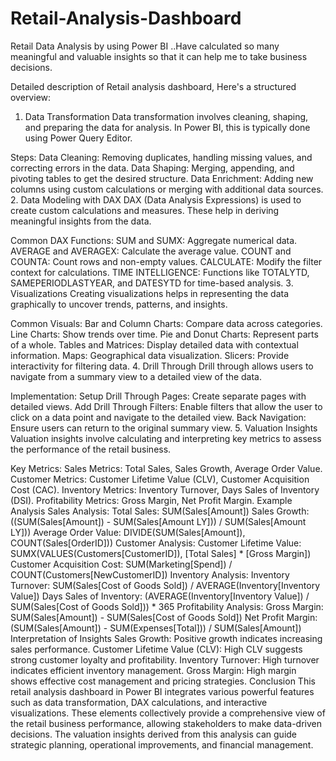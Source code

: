 # Retail-Analysis-Dashboard
Retail Data Analysis by using Power BI ..Have calculated so many meaningful and valuable insights so that it can help me to take business decisions.


 Detailed description of Retail analysis dashboard, Here's a structured overview:

1. Data Transformation
Data transformation involves cleaning, shaping, and preparing the data for analysis. In Power BI, this is typically done using Power Query Editor.

Steps:
Data Cleaning: Removing duplicates, handling missing values, and correcting errors in the data.
Data Shaping: Merging, appending, and pivoting tables to get the desired structure.
Data Enrichment: Adding new columns using custom calculations or merging with additional data sources.
2. Data Modeling with DAX
DAX (Data Analysis Expressions) is used to create custom calculations and measures. These help in deriving meaningful insights from the data.

Common DAX Functions:
SUM and SUMX: Aggregate numerical data.
AVERAGE and AVERAGEX: Calculate the average value.
COUNT and COUNTA: Count rows and non-empty values.
CALCULATE: Modify the filter context for calculations.
TIME INTELLIGENCE: Functions like TOTALYTD, SAMEPERIODLASTYEAR, and DATESYTD for time-based analysis.
3. Visualizations
Creating visualizations helps in representing the data graphically to uncover trends, patterns, and insights.

Common Visuals:
Bar and Column Charts: Compare data across categories.
Line Charts: Show trends over time.
Pie and Donut Charts: Represent parts of a whole.
Tables and Matrices: Display detailed data with contextual information.
Maps: Geographical data visualization.
Slicers: Provide interactivity for filtering data.
4. Drill Through
Drill through allows users to navigate from a summary view to a detailed view of the data.

Implementation:
Setup Drill Through Pages: Create separate pages with detailed views.
Add Drill Through Filters: Enable filters that allow the user to click on a data point and navigate to the detailed view.
Back Navigation: Ensure users can return to the original summary view.
5. Valuation Insights
Valuation insights involve calculating and interpreting key metrics to assess the performance of the retail business.

Key Metrics:
Sales Metrics: Total Sales, Sales Growth, Average Order Value.
Customer Metrics: Customer Lifetime Value (CLV), Customer Acquisition Cost (CAC).
Inventory Metrics: Inventory Turnover, Days Sales of Inventory (DSI).
Profitability Metrics: Gross Margin, Net Profit Margin.
Example Analysis
Sales Analysis:
Total Sales: SUM(Sales[Amount])
Sales Growth: ((SUM(Sales[Amount]) - SUM(Sales[Amount LY])) / SUM(Sales[Amount LY]))
Average Order Value: DIVIDE(SUM(Sales[Amount]), COUNT(Sales[OrderID]))
Customer Analysis:
Customer Lifetime Value: SUMX(VALUES(Customers[CustomerID]), [Total Sales] * [Gross Margin])
Customer Acquisition Cost: SUM(Marketing[Spend]) / COUNT(Customers[NewCustomerID])
Inventory Analysis:
Inventory Turnover: SUM(Sales[Cost of Goods Sold]) / AVERAGE(Inventory[Inventory Value])
Days Sales of Inventory: (AVERAGE(Inventory[Inventory Value]) / SUM(Sales[Cost of Goods Sold])) * 365
Profitability Analysis:
Gross Margin: SUM(Sales[Amount]) - SUM(Sales[Cost of Goods Sold])
Net Profit Margin: (SUM(Sales[Amount]) - SUM(Expenses[Total])) / SUM(Sales[Amount])
Interpretation of Insights
Sales Growth: Positive growth indicates increasing sales performance.
Customer Lifetime Value (CLV): High CLV suggests strong customer loyalty and profitability.
Inventory Turnover: High turnover indicates efficient inventory management.
Gross Margin: High margin shows effective cost management and pricing strategies.
Conclusion
This retail analysis dashboard in Power BI integrates various powerful features such as data transformation, DAX calculations, and interactive visualizations. These elements collectively provide a comprehensive view of the retail business performance, allowing stakeholders to make data-driven decisions. The valuation insights derived from this analysis can guide strategic planning, operational improvements, and financial management.

